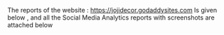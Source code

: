 The reports of the website : https://jojidecor.godaddysites.com
Is given below , and all the Social Media Analytics reports with screenshots are attached below
